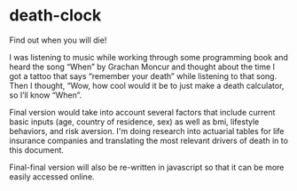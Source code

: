 # death-clock
Find out when you will die!

I was listening to music while working through some programming book
and heard the song “When” by Grachan Moncur and thought about the time
I got a tattoo that says “remember your death” while listening to that
song.  Then I thought, “Wow, how cool would it be to just make a death
calculator, so I’ll know “When”.

Final version would take into account several factors that include current basic inputs (age, country of residence, sex) as well as bmi, lifestyle behaviors, and risk aversion.  I'm doing research into actuarial tables for life insurance companies and translating the most relevant drivers of death in to this document.  

Final-final version will also be re-written in javascript so that it can be more easily accessed online.
